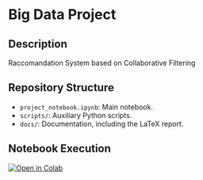 # Big Data Project

## Description
Raccomandation System based on Collaborative Filtering

## Repository Structure
- `project_notebook.ipynb`: Main notebook.
- `scripts/`: Auxiliary Python scripts.
- `docs/`: Documentation, including the LaTeX report.

## Notebook Execution
[![Open in Colab](https://colab.research.google.com/assets/colab-badge.svg)](https://colab.research.google.com/drive/1wbdCXaImasaNN8IE9lmJbY0Bn7l5S8MZ)
